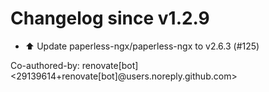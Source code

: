# Changelog since v1.2.9
- ⬆️ Update paperless-ngx/paperless-ngx to v2.6.3 (#125)

Co-authored-by: renovate[bot] <29139614+renovate[bot]@users.noreply.github.com> 
